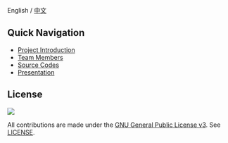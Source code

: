 English / [中文](./README_CN.md)

## Quick Navigation

* [Project Introduction](docs/project.md)
* [Team Members](docs/team.md)
* [Source Codes](src/README.md)
* [Presentation](docs/presentation.pdf)

## License

[![](https://img.shields.io/github/license/FISCO-BCOS/FISCO-BCOS.svg)](LICENSE)

All contributions are made under the [GNU General Public License v3](https://www.gnu.org/licenses/gpl-3.0.en.html). See [LICENSE](LICENSE).